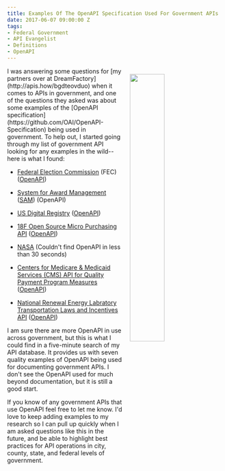 ```yaml
---
title: Examples Of The OpenAPI Specification Used For Government APIs
date: 2017-06-07 09:00:00 Z
tags:
- Federal Government
- API Evangelist
- Definitions
- OpenAPI
---
```


<p><a href="https://qpp.cms.gov/api/"><img src="https://s3.amazonaws.com/kinlane-productions/cms/cms-quality-payment-program.png" align="right" width="40%" style="padding: 15px;" /></a></p>I was answering some questions for [my partners over at DreamFactory](http://apis.how/bgdteovduo) when it comes to APIs in government, and one of the questions they asked was about some examples of the [OpenAPI specification](https://github.com/OAI/OpenAPI-Specification) being used in government. To help out, I started going through  my list of government API looking for any examples in the wild--here is what I found:

* [Federal Election Commission](https://api.open.fec.gov/developers/) (FEC) ([OpenAPI](https://api.open.fec.gov/swagger/))

* [System for Award Management](http://gsa.github.io/sam_api/sam/console/) ([SAM](http://gsa.github.io/sam_api/static/api_docs/api_docs.json)) (OpenAPI)

* [US Digital Registry](https://usdigitalregistry.digitalgov.gov/) ([OpenAPI](https://api.gsa.gov/systems/digital-registry/v1/swagger_docs/api-docs.json))

* [18F Open Source Micro Purchasing API](https://micropurchase.18f.gov/api) ([OpenAPI](https://micropurchase.18f.gov/api/v0/swagger.json))

* [NASA](https://api.nasa.gov/api.html#NeoWS) (Couldn't find OpenAPI in less than 30 seconds)

* [Centers for Medicare & Medicaid Services (CMS) API for Quality Payment Program Measures](https://qpp.cms.gov/api/) ([OpenAPI](https://qpp.cms.gov/api/api-docs.json))

* [National Renewal Energy Labratory Transportation Laws and Incentives API](https://developer.nrel.gov/docs/transportation/transportation-incentives-laws-v1/) ([OpenAPI](https://developer.nrel.gov/docs/transportation/transportation-incentives-laws-v1/api-docs.json))

I am sure there are more OpenAPI in use across government, but this is what I could find in a five-minute search of my API database. It provides us with seven quality examples of OpenAPI being used for documenting government APIs. I don't see the OpenAPI used for much beyond documentation, but it is still a good start.

If you know of any government APIs that use OpenAPI feel free to let me know. I'd love to keep adding examples to my research so I can pull up quickly when I am asked questions like this in the future, and be able to highlight best practices for API operations in city, county, state, and federal levels of government.